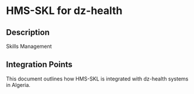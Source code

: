 # HMS-SKL for dz-health

## Description

Skills Management

## Integration Points

This document outlines how HMS-SKL is integrated with dz-health systems in Algeria.
